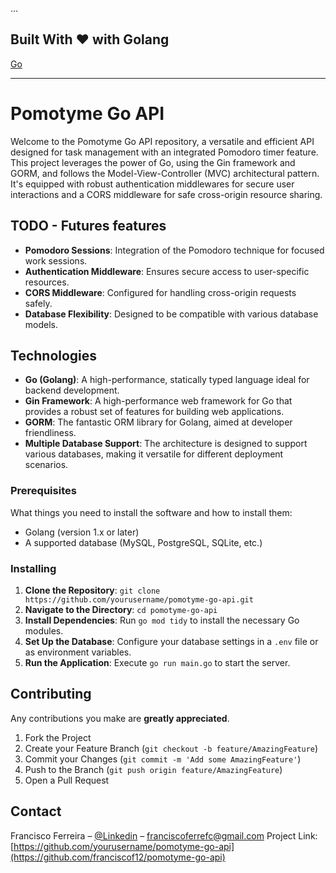 ...

## Built With ❤️ with Golang

[Go](https://golang.org/)

---

# Pomotyme Go API

Welcome to the Pomotyme Go API repository, a versatile and efficient API designed for task management with an integrated Pomodoro timer feature. This project leverages the power of Go, using the Gin framework and GORM, and follows the Model-View-Controller (MVC) architectural pattern. It's equipped with robust authentication middlewares for secure user interactions and a CORS middleware for safe cross-origin resource sharing.

## TODO - Futures features
- **Pomodoro Sessions**: Integration of the Pomodoro technique for focused work sessions.
- **Authentication Middleware**: Ensures secure access to user-specific resources.
- **CORS Middleware**: Configured for handling cross-origin requests safely.
- **Database Flexibility**: Designed to be compatible with various database models.

## Technologies
- **Go (Golang)**: A high-performance, statically typed language ideal for backend development.
- **Gin Framework**: A high-performance web framework for Go that provides a robust set of features for building web applications.
- **GORM**: The fantastic ORM library for Golang, aimed at developer friendliness.
- **Multiple Database Support**: The architecture is designed to support various databases, making it versatile for different deployment scenarios.

### Prerequisites
What things you need to install the software and how to install them:

- Golang (version 1.x or later)
- A supported database (MySQL, PostgreSQL, SQLite, etc.)

### Installing
1. **Clone the Repository**: `git clone https://github.com/yourusername/pomotyme-go-api.git`
2. **Navigate to the Directory**: `cd pomotyme-go-api`
3. **Install Dependencies**: Run `go mod tidy` to install the necessary Go modules.
4. **Set Up the Database**: Configure your database settings in a `.env` file or as environment variables.
5. **Run the Application**: Execute `go run main.go` to start the server.

## Contributing
Any contributions you make are **greatly appreciated**.

1. Fork the Project
2. Create your Feature Branch (`git checkout -b feature/AmazingFeature`)
3. Commit your Changes (`git commit -m 'Add some AmazingFeature'`)
4. Push to the Branch (`git push origin feature/AmazingFeature`)
5. Open a Pull Request

## Contact

Francisco Ferreira – [@Linkedin](https://www.linkedin.com/in/franciscoferreiraa/) – franciscoferrefc@gmail.com
Project Link: [https://github.com/yourusername/pomotyme-go-api](https://github.com/franciscof12/pomotyme-go-api)
